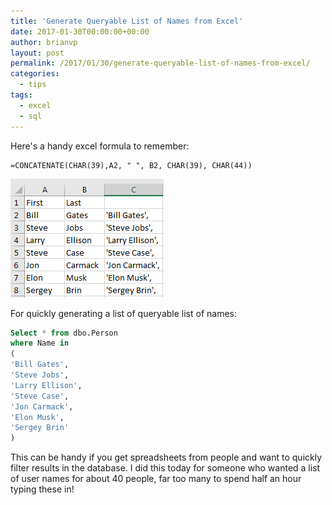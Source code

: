 ```yaml
---
title: 'Generate Queryable List of Names from Excel'
date: 2017-01-30T00:00:00+00:00
author: brianvp
layout: post
permalink: /2017/01/30/generate-queryable-list-of-names-from-excel/
categories:
  - tips
tags:
  - excel
  - sql
---
```


Here's a handy excel formula to remember:

```
=CONCATENATE(CHAR(39),A2, " ", B2, CHAR(39), CHAR(44))
```

![list of names excel](/assets/list_of_names_excel.png)

For quickly generating a list of queryable list of names:

```sql
Select * from dbo.Person
where Name in
(
'Bill Gates',
'Steve Jobs',
'Larry Ellison',
'Steve Case',
'Jon Carmack',
'Elon Musk',
'Sergey Brin'
)
```

This can be handy if you get spreadsheets from people and want to quickly filter results in the database.   I did this today for someone who wanted a list of user names for about 40 people, far too many to spend half an hour typing these in!  